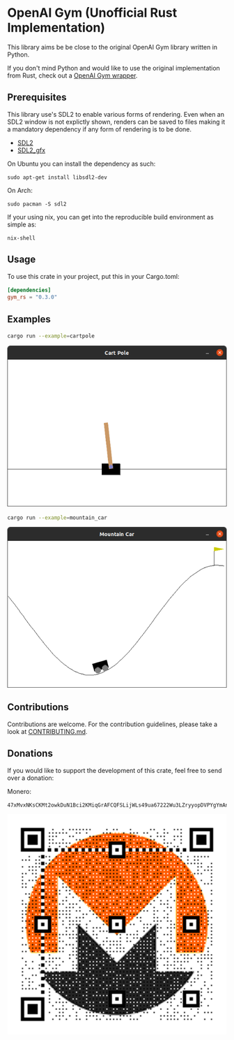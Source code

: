 # OpenAI Gym (Unofficial Rust Implementation)

This library aims be be close to the original OpenAI Gym library written in Python.

If you don't mind Python and would like to use the original implementation from Rust,
check out a [OpenAI Gym wrapper](https://github.com/MrRobb/gym-rs).


## Prerequisites

This library use's SDL2 to enable various forms of rendering. Even when an SDL2
window is not explictly shown, renders can be saved to files making it a mandatory 
dependency if any form of rendering is to be done.

- [SDL2](https://wiki.libsdl.org/Installation)
- [SDL2_gfx](https://www.ferzkopp.net/Software/SDL2_gfx/Docs/html/index.html)

On Ubuntu you can install the dependency as such:
```shell
sudo apt-get install libsdl2-dev
```

On Arch:
```shell
sudo pacman -S sdl2
```

If your using nix, you can get into the reproducible build environment as simple as:
```shell
nix-shell
```

## Usage

To use this crate in your project, put this in your Cargo.toml:

```toml
[dependencies]
gym_rs = "0.3.0"
```

## Examples

```bash
cargo run --example=cartpole
```
![cart_pole](assets/cartpole.png)

```bash
cargo run --example=mountain_car
```
![mountain_car](assets/mountain_car.png)


## Contributions

Contributions are welcome. For the contribution guidelines, please take a look at [CONTRIBUTING.md](./CONTRIBUTING.md).

## Donations

If you would like to support the development of this crate, feel free to send over a donation:

Monero:

```plain
47xMvxNKsCKMt2owkDuN1Bci2KMiqGrAFCQFSLijWLs49ua67222Wu3LZryyopDVPYgYmAnYkSZSz9ZW2buaDwdyKTWGwwb
```

![monero](assets/monero_donations_qrcode.png)
